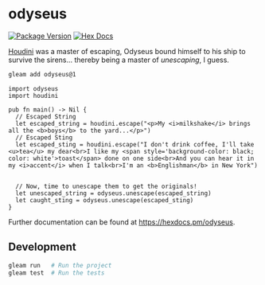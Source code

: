 # odyseus

[![Package Version](https://img.shields.io/hexpm/v/odyseus)](https://hex.pm/packages/odyseus)
[![Hex Docs](https://img.shields.io/badge/hex-docs-ffaff3)](https://hexdocs.pm/odyseus/)

[Houdini](https://hexdocs.pm/houdini/) was a master of escaping, Odyseus bound himself to his ship to
survive the sirens... thereby being a master of _unescaping_, I guess.

```sh
gleam add odyseus@1
```

```gleam
import odyseus
import houdini

pub fn main() -> Nil {
  // Escaped String
  let escaped_string = houdini.escape("<p>My <i>milkshake</i> brings all the <b>boys</b> to the yard...</p>")
  // Escaped Sting
  let escaped_sting = houdini.escape("I don't drink coffee, I'll take <u>tea</u> my dear<br>I like my <span style='background-color: black; color: white'>toast</span> done on one side<br>And you can hear it in my <i>accent</i> when I talk<br>I'm an <b>Englishman</b> in New York")


  // Now, time to unescape them to get the originals!
  let unescaped_string = odyseus.unescape(escaped_string)
  let caught_sting = odyseus.unescape(escaped_sting)
}
```

Further documentation can be found at <https://hexdocs.pm/odyseus>.

## Development

```sh
gleam run   # Run the project
gleam test  # Run the tests
```

